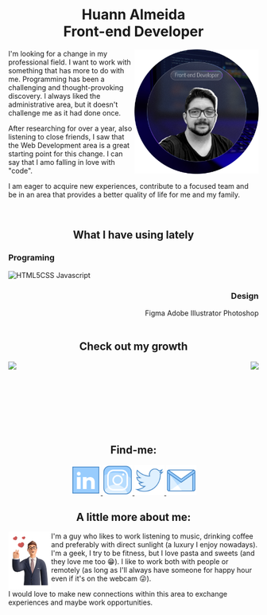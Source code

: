 <div>
  <h1 align="center"> Huann Almeida <br> Front-end Developer</h1>
  <img height="250em" align="right" src="https://github.com/huannvictor/huannvictor/blob/main/githubReadmePic410x410.png" alt="AVATAR">

  I'm looking for a change in my professional field. I want to work with something that has more to do with me. Programming has been a challenging and thought-provoking discovery. I always liked the administrative area, but it doesn't challenge me as it had done once.

  After researching for over a year, also listening to close friends, I saw that the Web Development area is a great starting point for this change. I can say that I amo falling in love with "code".

  I am eager to acquire new experiences, contribute to a focused team and be in an area that provides a better quality of life for me and my family.
</div>
<br>
<div align="center">
  <h2>What I have using lately</h2>
  <div align="left">
    <h3>Programing</h3>
    <img height="115em" align="left" src="https://img.icons8.com/dusk/50/000000/html-5.png" alt="HTML5">
    CSS
    Javascript
  </div>
  <div align="right">  
    <h3>Design</h3>
    Figma
    Adobe Illustrator
    Photoshop
  </div>
</div>
<br>
<div align="center">
  <h2>Check out my growth</h2>
  <img align="left" height="185em" src="https://github-readme-stats.vercel.app/api?username=huannvictor&show_icons=true&theme=tokyonight">
  <img align="right" height="185em" src="https://github-readme-stats.vercel.app/api/top-langs/?username=huannvictor&layout=compact">
</div>
<br>
<br>
<br>
<br>
<br>
<br>
<br>
<br>
<div align="center">
  <h2 align="center"> Find-me:</h2>
  <a href="https://www.linkedin.com/in/huannalmeida/">
    <img src="https://github.com/huannvictor/huannvictor/blob/main/assets/icons8-linkedin.svg" heigth="50" e width="60">
  </a>
  <a href="https://www.instagram.com/huannvictor/">
    <img src="https://github.com/huannvictor/huannvictor/blob/main/assets/icons8-instagram.svg" heigth="50" e width="60">
  </a>
  <a href="https://www.twitter.com/huannvictor/">
    <img src="https://github.com/huannvictor/huannvictor/blob/main/assets/icons8-twitter.svg" heigth="50" e width="60">
  </a>
  <a href="mailto:huannvictor@gmail.com">
    <img src="https://github.com/huannvictor/huannvictor/blob/main/assets/icons8-gmail-logo.svg" heigth="50" e width="60">
  </a>
</div>
<div>
  <h2 align="center"> A little more about me:</h2>
  <img height="115em" align="left" src="https://github.com/huannvictor/huannvictor/blob/main/assets/business-3d-318.png" alt="businessInLove">

  I'm a guy who likes to work listening to music, drinking coffee and preferably with direct sunlight (a luxury I enjoy nowadays).
  I'm a geek, I try to be fitness, but I love pasta and sweets (and they love me too 😁).
  I like to work both with people or remotely (as long as I'll always have someone for happy hour even if it's on the webcam 😜).

  I would love to make new connections within this area to exchange experiences and maybe work opportunities.
  
</div>
